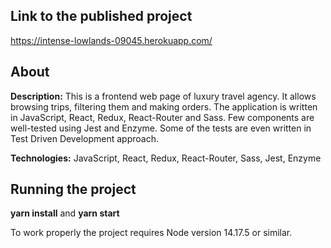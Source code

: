 ## Link to the published project
https://intense-lowlands-09045.herokuapp.com/

## About
**Description:**
This is a frontend web page of luxury travel agency. It allows browsing trips, filtering them and making orders. The application is written in JavaScript, React, Redux, React-Router and Sass. Few components are well-tested using Jest and Enzyme. Some of the tests are even written in Test Driven Development approach.

**Technologies:**
JavaScript, React, Redux, React-Router, Sass, Jest, Enzyme

## Running the project
**yarn install** and **yarn start**

To work properly the project requires Node version 14.17.5 or similar.
